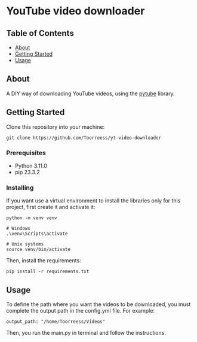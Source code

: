 # YouTube video downloader

## Table of Contents

- [About](#about)
- [Getting Started](#getting_started)
- [Usage](#usage)

## About <a name = "about"></a>

A DIY way of downloading YouTube videos, using the [pytube](https://github.com/pytube/pytube) library.

## Getting Started <a name = "getting_started"></a>

Clone this repository into your machine:

```
git clone https://github.com/Toorreess/yt-video-downloader
```

### Prerequisites

- Python 3.11.0
- pip 23.3.2

### Installing

If you want use a virtual environment to install the libraries only for this project, first create it and activate it:

```
python -m venv venv

# Windows
.\venv\Scripts\activate

# Unix systems
source venv/bin/activate
```

Then, install the requirements:

```
pip install -r requirements.txt
```

## Usage <a name = "usage"></a>

To define the path where you want the videos to be downloaded, you must complete the output path in the config.yml file. For example:

```
output_path: "/home/Toorreess/Videos"
```

Then, you run the main.py in terminal and follow the instructions.
